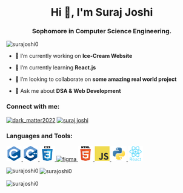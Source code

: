 <h1 align="center">Hi 👋, I'm Suraj Joshi</h1>
<h3 align="center">Sophomore in Computer Science Engineering.</h3>

<p align="left"> <img src="https://komarev.com/ghpvc/?username=surajoshi0&label=Profile%20views&color=0e75b6&style=flat" alt="surajoshi0" /> </p>

- 🔭 I’m currently working on **Ice-Cream Website**

- 🌱 I’m currently learning **React.js**

- 👯 I’m looking to collaborate on **some amazing real world project**

- 💬 Ask me about **DSA & Web Development**

<h3 align="left">Connect with me:</h3>
<p align="left">
<a href="https://twitter.com/dark_matter2022" target="blank"><img align="center" src="https://raw.githubusercontent.com/rahuldkjain/github-profile-readme-generator/master/src/images/icons/Social/twitter.svg" alt="dark_matter2022" height="30" width="40" /></a>
<a href="https://www.linkedin.com/in/suraj-joshi-594270249/" target="blank"><img align="center" src="https://raw.githubusercontent.com/rahuldkjain/github-profile-readme-generator/master/src/images/icons/Social/linked-in-alt.svg" alt="suraj joshi" height="30" width="40" /></a>
</p>

<h3 align="left">Languages and Tools:</h3>
<p align="left"> <a href="https://www.cprogramming.com/" target="_blank" rel="noreferrer"> <img src="https://raw.githubusercontent.com/devicons/devicon/master/icons/c/c-original.svg" alt="c" width="40" height="40"/> </a> <a href="https://www.w3schools.com/cpp/" target="_blank" rel="noreferrer"> <img src="https://raw.githubusercontent.com/devicons/devicon/master/icons/cplusplus/cplusplus-original.svg" alt="cplusplus" width="40" height="40"/> </a> <a href="https://www.w3schools.com/css/" target="_blank" rel="noreferrer"> <img src="https://raw.githubusercontent.com/devicons/devicon/master/icons/css3/css3-original-wordmark.svg" alt="css3" width="40" height="40"/> </a> <a href="https://www.figma.com/" target="_blank" rel="noreferrer"> <img src="https://www.vectorlogo.zone/logos/figma/figma-icon.svg" alt="figma" width="40" height="40"/> </a> <a href="https://www.w3.org/html/" target="_blank" rel="noreferrer"> <img src="https://raw.githubusercontent.com/devicons/devicon/master/icons/html5/html5-original-wordmark.svg" alt="html5" width="40" height="40"/> </a> <a href="https://developer.mozilla.org/en-US/docs/Web/JavaScript" target="_blank" rel="noreferrer"> <img src="https://raw.githubusercontent.com/devicons/devicon/master/icons/javascript/javascript-original.svg" alt="javascript" width="40" height="40"/> </a> <a href="https://www.python.org" target="_blank" rel="noreferrer"> <img src="https://raw.githubusercontent.com/devicons/devicon/master/icons/python/python-original.svg" alt="python" width="40" height="40"/> </a> <a href="https://reactjs.org/" target="_blank" rel="noreferrer"> <img src="https://raw.githubusercontent.com/devicons/devicon/master/icons/react/react-original-wordmark.svg" alt="react" width="40" height="40"/> </a> </p>

<p><img align="left" src="https://github-readme-stats.vercel.app/api/top-langs?username=surajoshi0&show_icons=true&locale=en&layout=compact" alt="surajoshi0" /></p>

<p>&nbsp;<img align="center" src="https://github-readme-stats.vercel.app/api?username=surajoshi0&show_icons=true&locale=en" alt="surajoshi0" /></p>

<p><img align="center" src="https://github-readme-streak-stats.herokuapp.com/?user=surajoshi0&" alt="surajoshi0" /></p>
